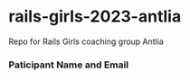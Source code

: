 # rails-girls-2023-antlia
Repo for Rails Girls coaching group Antlia

### Paticipant Name and Email
